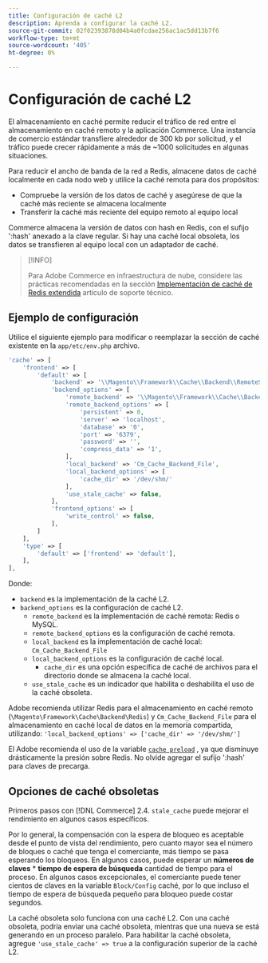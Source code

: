 ```yaml
---
title: Configuración de caché L2
description: Aprenda a configurar la caché L2.
source-git-commit: 02f02393878d04b4a0fcdae256ac1ac5dd13b7f6
workflow-type: tm+mt
source-wordcount: '405'
ht-degree: 0%

---
```


# Configuración de caché L2

El almacenamiento en caché permite reducir el tráfico de red entre el almacenamiento en caché remoto y la aplicación Commerce. Una instancia de comercio estándar transfiere alrededor de 300 kb por solicitud, y el tráfico puede crecer rápidamente a más de ~1000 solicitudes en algunas situaciones.

Para reducir el ancho de banda de la red a Redis, almacene datos de caché localmente en cada nodo web y utilice la caché remota para dos propósitos:

- Compruebe la versión de los datos de caché y asegúrese de que la caché más reciente se almacena localmente
- Transferir la caché más reciente del equipo remoto al equipo local

Commerce almacena la versión de datos con hash en Redis, con el sufijo &#39;:hash&#39; anexado a la clave regular. Si hay una caché local obsoleta, los datos se transfieren al equipo local con un adaptador de caché.

>[!INFO]
>
>Para Adobe Commerce en infraestructura de nube, considere las prácticas recomendadas en la sección [Implementación de caché de Redis extendida](https://support.magento.com/hc/en-us/articles/360049292532) artículo de soporte técnico.

## Ejemplo de configuración

Utilice el siguiente ejemplo para modificar o reemplazar la sección de caché existente en la `app/etc/env.php` archivo.

```php
'cache' => [
    'frontend' => [
        'default' => [
            'backend' => '\\Magento\\Framework\\Cache\\Backend\\RemoteSynchronizedCache',
            'backend_options' => [
                'remote_backend' => '\\Magento\\Framework\\Cache\\Backend\\Redis',
                'remote_backend_options' => [
                    'persistent' => 0,
                    'server' => 'localhost',
                    'database' => '0',
                    'port' => '6379',
                    'password' => '',
                    'compress_data' => '1',
                ],
                'local_backend' => 'Cm_Cache_Backend_File',
                'local_backend_options' => [
                    'cache_dir' => '/dev/shm/'
                ],
                'use_stale_cache' => false,
            ],
            'frontend_options' => [
                'write_control' => false,
            ],
        ]
    ],
    'type' => [
        'default' => ['frontend' => 'default'],
    ],
],
```

Donde:

- `backend` es la implementación de la caché L2.
- `backend_options` es la configuración de caché L2.
   - `remote_backend` es la implementación de caché remota: Redis o MySQL.
   - `remote_backend_options` es la configuración de caché remota.
   - `local_backend` es la implementación de caché local: `Cm_Cache_Backend_File`
   - `local_backend_options` es la configuración de caché local.
      - `cache_dir` es una opción específica de caché de archivos para el directorio donde se almacena la caché local.
   - `use_stale_cache` es un indicador que habilita o deshabilita el uso de la caché obsoleta.

Adobe recomienda utilizar Redis para el almacenamiento en caché remoto (`\Magento\Framework\Cache\Backend\Redis`) y `Cm_Cache_Backend_File` para el almacenamiento en caché local de datos en la memoria compartida, utilizando: `'local_backend_options' => ['cache_dir' => '/dev/shm/']`

El Adobe recomienda el uso de la variable [`cache preload`](redis-pg-cache.md#redis-preload-feature) , ya que disminuye drásticamente la presión sobre Redis. No olvide agregar el sufijo &#39;:hash&#39; para claves de precarga.

## Opciones de caché obsoletas

Primeros pasos con [!DNL Commerce] 2.4. `stale_cache` puede mejorar el rendimiento en algunos casos específicos.

Por lo general, la compensación con la espera de bloqueo es aceptable desde el punto de vista del rendimiento, pero cuanto mayor sea el número de bloques o caché que tenga el comerciante, más tiempo se pasa esperando los bloqueos. En algunos casos, puede esperar un **números de claves** \* **tiempo de espera de búsqueda** cantidad de tiempo para el proceso. En algunos casos excepcionales, el comerciante puede tener cientos de claves en la variable `Block/Config` caché, por lo que incluso el tiempo de espera de búsqueda pequeño para bloqueo puede costar segundos.

La caché obsoleta solo funciona con una caché L2. Con una caché obsoleta, podría enviar una caché obsoleta, mientras que una nueva se está generando en un proceso paralelo. Para habilitar la caché obsoleta, agregue `'use_stale_cache' => true` a la configuración superior de la caché L2.
